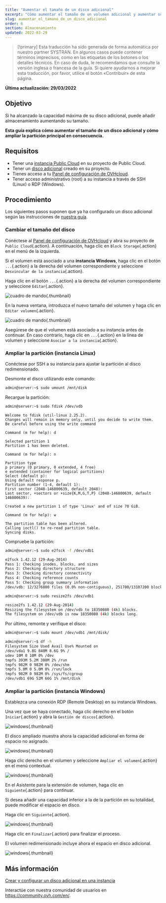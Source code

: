 ```yaml
---
title: "Aumentar el tamaño de un disco adicional"
excerpt: "Cómo aumentar el tamaño de un volumen adicional y aumentar su partición principal"
slug: aumentar_el_tamano_de_un_disco_adicional
order: 6
section: Almacenamiento
updated: 2022-03-29
---
```


> [!primary]
> Esta traducción ha sido generada de forma automática por nuestro partner SYSTRAN. En algunos casos puede contener términos imprecisos, como en las etiquetas de los botones o los detalles técnicos. En caso de duda, le recomendamos que consulte la versión inglesa o francesa de la guía. Si quiere ayudarnos a mejorar esta traducción, por favor, utilice el botón «Contribuir» de esta página.
> 

**Última actualización: 29/03/2022**

## Objetivo

Si ha alcanzado la capacidad máxima de su disco adicional, puede añadir almacenamiento aumentando su tamaño. 

**Esta guía explica cómo aumentar el tamaño de un disco adicional y cómo ampliar la partición principal en consecuencia.**

## Requisitos

- Tener una [instancia Public Cloud](https://www.ovhcloud.com/es/public-cloud/) en su proyecto de Public Cloud.
- Tener un [disco adicional](../crear_y_configurar_un_disco_adicional_en_una_instancia/) creado en su proyecto.
- Tienes acceso a tu [Panel de configuración de OVHcloud](https://ca.ovh.com/auth/?action=gotomanager&from=https://www.ovh.com/world/&ovhSubsidiary=ws).
- Tener acceso administrativo (root) a su instancia a través de SSH (Linux) o RDP (Windows).

## Procedimiento

Los siguientes pasos suponen que ya ha configurado un disco adicional según las instrucciones de [nuestra guía](../crear_y_configurar_un_disco_adicional_en_una_instancia/).

### Cambiar el tamaño del disco

Conéctese al [Panel de configuración de OVHcloud](https://ca.ovh.com/auth/?action=gotomanager&from=https://www.ovh.com/world/&ovhSubsidiary=ws) y abra su proyecto de `Public Cloud`{.action}. A continuación, haga clic en `Block Storage`{.action} en el menú de la izquierda.

Si el volumen está asociado a una **instancia Windows**, haga clic en el botón `...`{.action} a la derecha del volumen correspondiente y seleccione `Desvincular de la instancia`{.action}.

Haga clic en el botón `...`{.action} a la derecha del volumen correspondiente y seleccione `Editar`{.action}.

![cuadro de mando](images/increase-disk-02.png){.thumbnail}

En la nueva ventana, introduzca el nuevo tamaño del volumen y haga clic en `Editar volumen`{.action}.

![cuadro de mando](images/increase-disk-03.png){.thumbnail}

Asegúrese de que el volumen está asociado a su instancia antes de continuar. En caso contrario, haga clic en `...`{.action} en la línea de volumen y seleccione `Asociar a la instancia`{.action}.

### Ampliar la partición (instancia Linux)

Conéctese por SSH a su instancia para ajustar la partición al disco redimensionado.

Desmonte el disco utilizando este comando:

```bash
admin@server:~$ sudo umount /mnt/disk
```

Recargue la partición:

```bash
admin@server:~$ sudo fdisk /dev/vdb
```
```console
Welcome to fdisk (util-linux 2.25.2).
Changes will remain in memory only, until you decide to write them.
Be careful before using the write command
```
```console
Command (m for help): d

Selected partition 1
Partition 1 has been deleted.
```
```console
Command (m for help): n

Partition type
p primary (0 primary, 0 extended, 4 free)
e extended (container for logical partitions)
Select (default p):
Using default response p.
Partition number (1-4, default 1):
First sector (2048-146800639, default 2048):
Last sector, +sectors or +size{K,M,G,T,P} (2048-146800639, default 146800639):

Created a new partition 1 of type 'Linux' and of size 70 GiB.
```
```console
Command (m for help): w

The partition table has been altered.
Calling ioctl() to re-read partition table.
Syncing disks.
```

Compruebe la partición:

```bash
admin@server:~$ sudo e2fsck -f /dev/vdb1

e2fsck 1.42.12 (29-Aug-2014)
Pass 1: Checking inodes, blocks, and sizes
Pass 2: Checking directory structure
Pass 3: Checking directory connectivity
Pass 4: Checking reference counts
Pass 5: Checking group summary information
/dev/vdb: 12/3276800 files (0.0% non-contiguous), 251700/13107200 blocks
```

```bash
admin@server:~$ sudo resize2fs /dev/vdb1

resize2fs 1.42.12 (29-Aug-2014)
Resizing the filesystem on /dev/vdb to 18350080 (4k) blocks.
The filesystem on /dev/vdb is now 18350080 (4k) blocks long.
```

Por último, remonte y verifique el disco:

```bash
admin@server:~$ sudo mount /dev/vdb1 /mnt/disk/
```

```bash
admin@server:~$ df -h
Filesystem Size Used Avail Use% Mounted on
/dev/vda1 9.8G 840M 8.6G 9% /
udev 10M 0 10M 0% /dev
tmpfs 393M 5.2M 388M 2% /run
tmpfs 982M 0 982M 0% /dev/shm
tmpfs 5.0M 0 5.0M 0% /run/lock
tmpfs 982M 0 982M 0% /sys/fs/cgroup
/dev/vdb1 69G 52M 66G 1% /mnt/disk
```

### Ampliar la partición (instancia Windows)

Establezca una conexión RDP (Remote Desktop) en su instancia Windows.

Una vez que se haya conectado, haga clic derecho en el botón `Iniciar`{.action} y abra la `Gestión de discos`{.action}.

![windows](images/resize-win-01.png){.thumbnail}

El disco ampliado muestra ahora la capacidad adicional en forma de espacio no asignado.

![windows](images/resize-win-02.png){.thumbnail}

Haga clic derecho en el volumen y seleccione `Ampliar el volumen`{.action} en el menú contextual.

![windows](images/resize-win-03.png){.thumbnail}

En el Asistente para la extensión de volumen, haga clic en `Siguiente`{.action} para continuar.

Si desea añadir una capacidad inferior a la de la partición en su totalidad, puede modificar el espacio en disco.

Haga clic en `Siguiente`{.action}.

![windows](images/resize-win-04.png){.thumbnail}

Haga clic en `Finalizar`{.action} para finalizar el proceso.

El volumen redimensionado incluye ahora el espacio en disco adicional.

![windows](images/resize-win-05.png){.thumbnail}

## Más información

[Crear y configurar un disco adicional en una instancia](../crear_y_configurar_un_disco_adicional_en_una_instancia/)

Interactúe con nuestra comunidad de usuarios en <https://community.ovh.com/en/>.
